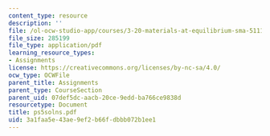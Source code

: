 ```yaml
---
content_type: resource
description: ''
file: /ol-ocw-studio-app/courses/3-20-materials-at-equilibrium-sma-5111-fall-2003/3a1faa5e43ae9ef2b66fdbbb072b1ee1_ps5solns.pdf
file_size: 285199
file_type: application/pdf
learning_resource_types:
- Assignments
license: https://creativecommons.org/licenses/by-nc-sa/4.0/
ocw_type: OCWFile
parent_title: Assignments
parent_type: CourseSection
parent_uid: 07def5dc-aacb-20ce-9edd-ba766ce9838d
resourcetype: Document
title: ps5solns.pdf
uid: 3a1faa5e-43ae-9ef2-b66f-dbbb072b1ee1
---
```

